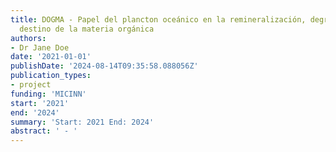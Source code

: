 ```yaml
---
title: DOGMA - Papel del plancton oceánico en la remineralización, degradación y el
  destino de la materia orgánica
authors:
- Dr Jane Doe
date: '2021-01-01'
publishDate: '2024-08-14T09:35:58.088056Z'
publication_types:
- project
funding: 'MICINN'
start: '2021'
end: '2024'
summary: 'Start: 2021 End: 2024'
abstract: ' - '
---
```

